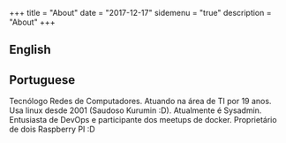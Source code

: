 +++
title = "About"
date = "2017-12-17"
sidemenu = "true"
description = "About"
+++
## English


## Portuguese
Tecnólogo Redes de Computadores.
Atuando na área de TI por 19 anos.
Usa linux desde 2001 (Saudoso Kurumin :D).
Atualmente é Sysadmin.
Entusiasta de DevOps e participante dos meetups de docker.
Proprietário de dois Raspberry PI :D
